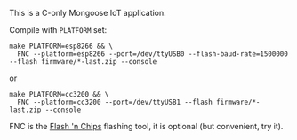 This is a C-only Mongoose IoT application.

Compile with `PLATFORM` set:

```
make PLATFORM=esp8266 && \
  FNC --platform=esp8266 --port=/dev/ttyUSB0 --flash-baud-rate=1500000 --flash firmware/*-last.zip --console
```

or


```
make PLATFORM=cc3200 && \
  FNC --platform=cc3200 --port=/dev/ttyUSB1 --flash firmware/*-last.zip --console
```

FNC is the [Flash 'n Chips](https://github.com/cesanta/fnc) flashing tool, it is optional (but convenient, try it).
